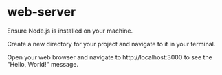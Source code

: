 # web-server

Ensure Node.js is installed on your machine.

Create a new directory for your project and navigate to it in your terminal.

Open your web browser and navigate to http://localhost:3000 to see the "Hello, World!" message.
